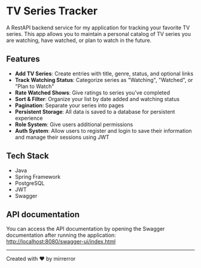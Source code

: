 # TV Series Tracker

A RestAPI backend service for my application for tracking your favorite TV series. This app allows you to maintain a personal catalog of TV series you are watching, have watched, or plan to watch in the future.

## Features

- **Add TV Series**: Create entries with title, genre, status, and optional links
- **Track Watching Status**: Categorize series as "Watching", "Watched", or "Plan to Watch"
- **Rate Watched Shows**: Give ratings to series you've completed
- **Sort & Filter**: Organize your list by date added and watching status
- **Pagination**: Separate your series into pages
- **Persistent Storage**: All data is saved to a database for persistent experience
- **Role System**: Give users additional permissions
- **Auth System**: Allow users to register and login to save their information and manage their sessions using JWT

## Tech Stack

- Java
- Spring Framework
- PostgreSQL
- JWT
- Swagger

## API documentation

You can access the API documentation by opening the Swagger documentation after running the application: [http://localhost:8080/swagger-ui/index.html](http://localhost:8080/swagger-ui/index.html)

---

Created with ❤️ by mirrerror
